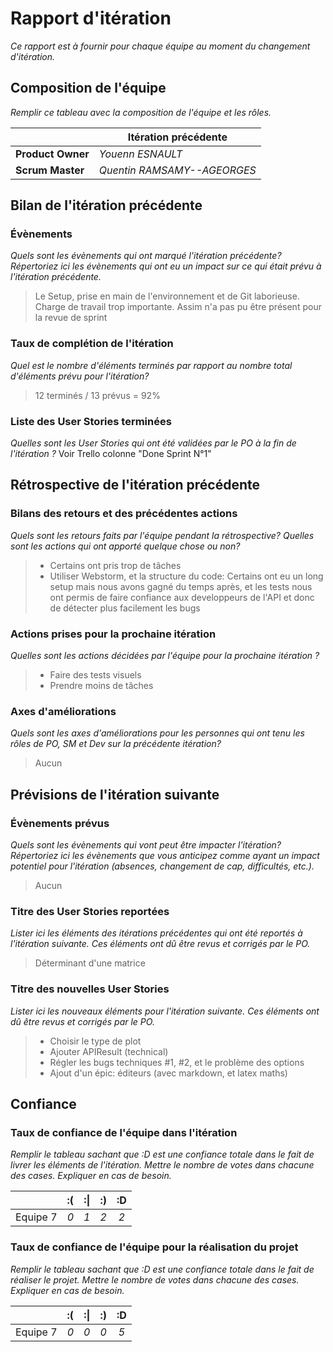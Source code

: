 # Rapport d'itération  
*Ce rapport est à fournir pour chaque équipe au moment du changement d'itération.*

## Composition de l'équipe 
*Remplir ce tableau avec la composition de l'équipe et les rôles.*

|  &nbsp;                 | Itération précédente     |
| -------------           |-------------             |
| **Product Owner**       | *Youenn ESNAULT*         |
| **Scrum Master**        | *Quentin RAMSAMY--AGEORGES*|

## Bilan de l'itération précédente  
### Évènements 
*Quels sont les évènements qui ont marqué l'itération précédente? Répertoriez ici les évènements qui ont eu un impact sur ce qui était prévu à l'itération précédente.*
> Le Setup, prise en main de l'environnement et de Git laborieuse. 
> Charge de travail trop importante.
> Assim n'a pas pu être présent pour la revue de sprint


### Taux de complétion de l'itération  
*Quel est le nombre d'éléments terminés par rapport au nombre total d'éléments prévu pour l'itération?*
> 12 terminés / 13 prévus = 92%

### Liste des User Stories terminées
*Quelles sont les User Stories qui ont été validées par le PO à la fin de l'itération ?*
Voir Trello colonne "Done Sprint N°1"

## Rétrospective de l'itération précédente
  
### Bilans des retours et des précédentes actions 
*Quels sont les retours faits par l'équipe pendant la rétrospective? Quelles sont les actions qui ont apporté quelque chose ou non?*
> * Certains ont pris trop de tâches
> * Utiliser Webstorm, et la structure du code: Certains ont eu un long setup mais nous avons gagné du temps après, et les tests nous ont permis de faire confiance aux developpeurs de l'API et donc de détecter plus facilement les bugs

### Actions prises pour la prochaine itération
*Quelles sont les actions décidées par l'équipe pour la prochaine itération ?*
> * Faire des tests visuels
> * Prendre moins de tâches

### Axes d'améliorations 
*Quels sont les axes d'améliorations pour les personnes qui ont tenu les rôles de PO, SM et Dev sur la précédente itération?*
> Aucun

## Prévisions de l'itération suivante  
### Évènements prévus  
*Quels sont les évènements qui vont peut être impacter l'itération? Répertoriez ici les évènements que vous anticipez comme ayant un impact potentiel pour l'itération (absences, changement de cap, difficultés, etc.).*
> Aucun

### Titre des User Stories reportées  
*Lister ici les éléments des itérations précédentes qui ont été reportés à l'itération suivante. Ces éléments ont dû être revus et corrigés par le PO.*
> Déterminant d'une matrice

### Titre des nouvelles User Stories  
*Lister ici les nouveaux éléments pour l'itération suivante. Ces éléments ont dû être revus et corrigés par le PO.*
> * Choisir le type de plot
> * Ajouter APIResult (technical)
> * Régler les bugs techniques #1, #2, et le problème des options
> * Ajout d'un épic: éditeurs (avec markdown, et latex maths)

## Confiance 
### Taux de confiance de l'équipe dans l'itération  
*Remplir le tableau sachant que :D est une confiance totale dans le fait de livrer les éléments de l'itération. Mettre le nombre de votes dans chacune des cases. Expliquer en cas de besoin.*

|          	| :( 	| :&#124; 	| :) 	| :D 	|
|:--------:	|:----:	|:----:	    |:----:	|:----:	|
| Equipe 7 	|  *0* 	|  *1* 	    |  *2* 	|  *2* 	|

### Taux de confiance de l'équipe pour la réalisation du projet 
*Remplir le tableau sachant que :D est une confiance totale dans le fait de réaliser le projet. Mettre le nombre de votes dans chacune des cases. Expliquer en cas de besoin.*

|          	| :( 	| :&#124; 	| :) 	| :D 	|
|:--------:	|:----:	|:----:	    |:----:	|:----:	|
| Equipe 7 	|  *0* 	|  *0* 	    |  *0* 	|  *5* 	|

 
 
